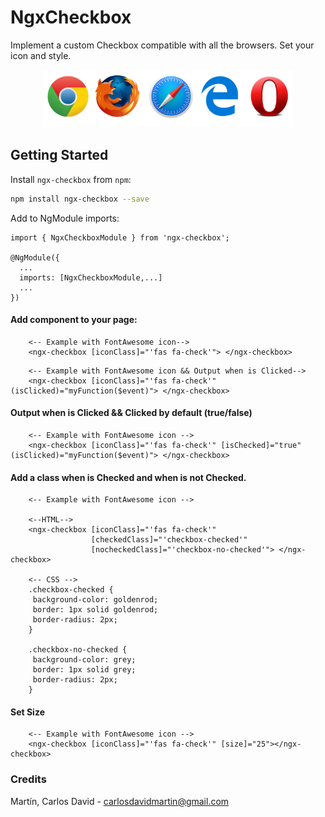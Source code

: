 # NgxCheckbox

Implement a custom Checkbox compatible with all the browsers.
Set your icon and style.

<p align="center">
  <img src="https://github.com/DavidRnR/ngx-checkbox/blob/master/src/assets/browsers.png">
</p>

## Getting Started

Install `ngx-checkbox` from `npm`:
```bash
npm install ngx-checkbox --save
```

Add to NgModule imports:
```
import { NgxCheckboxModule } from 'ngx-checkbox';

@NgModule({
  ...
  imports: [NgxCheckboxModule,...]
  ...
})
```

#### Add component to your page:
```
    <-- Example with FontAwesome icon-->
    <ngx-checkbox [iconClass]="'fas fa-check'"> </ngx-checkbox>

```

```
    <-- Example with FontAwesome icon && Output when is Clicked-->
    <ngx-checkbox [iconClass]="'fas fa-check'" (isClicked)="myFunction($event)"> </ngx-checkbox>

```
#### Output when is Clicked && Clicked by default (true/false)
```
    <-- Example with FontAwesome icon --> 
    <ngx-checkbox [iconClass]="'fas fa-check'" [isChecked]="true" (isClicked)="myFunction($event)"> </ngx-checkbox>

```
#### Add a class when is Checked and when is not Checked.
``` 
    <-- Example with FontAwesome icon -->

    <--HTML-->
    <ngx-checkbox [iconClass]="'fas fa-check'"    
                  [checkedClass]="'checkbox-checked'"
                  [nocheckedClass]="'checkbox-no-checked'"> </ngx-checkbox>
    
    <-- CSS -->
    .checkbox-checked {
     background-color: goldenrod;
     border: 1px solid goldenrod;
     border-radius: 2px;
    }

    .checkbox-no-checked {
     background-color: grey;
     border: 1px solid grey;
     border-radius: 2px;
    }
```
#### Set Size
```
    <-- Example with FontAwesome icon -->
    <ngx-checkbox [iconClass]="'fas fa-check'" [size]="25"></ngx-checkbox>

```

### Credits
Martín, Carlos David - carlosdavidmartin@gmail.com